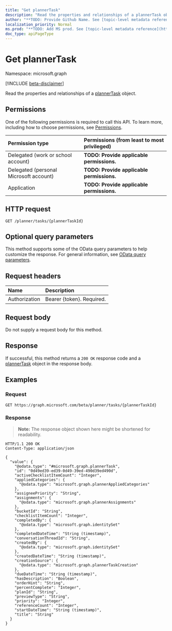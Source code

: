 ```yaml
---
title: "Get plannerTask"
description: "Read the properties and relationships of a plannerTask object."
author: "**TODO: Provide Github Name. See [topic-level metadata reference](https://msgo.azurewebsites.net/add/document/guidelines/metadata.html#topic-level-metadata)**"
localization_priority: Normal
ms.prod: "**TODO: Add MS prod. See [topic-level metadata reference](https://msgo.azurewebsites.net/add/document/guidelines/metadata.html#topic-level-metadata)**"
doc_type: apiPageType
---
```


# Get plannerTask
Namespace: microsoft.graph

[!INCLUDE [beta-disclaimer](../../includes/beta-disclaimer.md)]

Read the properties and relationships of a [plannerTask](../resources/plannertask.md) object.

## Permissions
One of the following permissions is required to call this API. To learn more, including how to choose permissions, see [Permissions](/graph/permissions-reference).

|Permission type|Permissions (from least to most privileged)|
|:---|:---|
|Delegated (work or school account)|**TODO: Provide applicable permissions.**|
|Delegated (personal Microsoft account)|**TODO: Provide applicable permissions.**|
|Application|**TODO: Provide applicable permissions.**|

## HTTP request

<!-- {
  "blockType": "ignored"
}
-->
``` http
GET /planner/tasks/{plannerTaskId}
```

## Optional query parameters
This method supports some of the OData query parameters to help customize the response. For general information, see [OData query parameters](/graph/query-parameters).

## Request headers
|Name|Description|
|:---|:---|
|Authorization|Bearer {token}. Required.|

## Request body
Do not supply a request body for this method.

## Response

If successful, this method returns a `200 OK` response code and a [plannerTask](../resources/plannertask.md) object in the response body.

## Examples

### Request
<!-- {
  "blockType": "request",
  "name": "get_plannertask"
}
-->
``` http
GET https://graph.microsoft.com/beta/planner/tasks/{plannerTaskId}
```


### Response
>**Note:** The response object shown here might be shortened for readability.
<!-- {
  "blockType": "response",
  "truncated": true,
  "@odata.type": "microsoft.graph.plannerTask"
}
-->
``` http
HTTP/1.1 200 OK
Content-Type: application/json

{
  "value": {
    "@odata.type": "#microsoft.graph.plannerTask",
    "id": "0d49ed39-ed39-0d49-39ed-490d39ed490d",
    "activeChecklistItemCount": "Integer",
    "appliedCategories": {
      "@odata.type": "microsoft.graph.plannerAppliedCategories"
    },
    "assigneePriority": "String",
    "assignments": {
      "@odata.type": "microsoft.graph.plannerAssignments"
    },
    "bucketId": "String",
    "checklistItemCount": "Integer",
    "completedBy": {
      "@odata.type": "microsoft.graph.identitySet"
    },
    "completedDateTime": "String (timestamp)",
    "conversationThreadId": "String",
    "createdBy": {
      "@odata.type": "microsoft.graph.identitySet"
    },
    "createdDateTime": "String (timestamp)",
    "creationSource": {
      "@odata.type": "microsoft.graph.plannerTaskCreation"
    },
    "dueDateTime": "String (timestamp)",
    "hasDescription": "Boolean",
    "orderHint": "String",
    "percentComplete": "Integer",
    "planId": "String",
    "previewType": "String",
    "priority": "Integer",
    "referenceCount": "Integer",
    "startDateTime": "String (timestamp)",
    "title": "String"
  }
}
```

